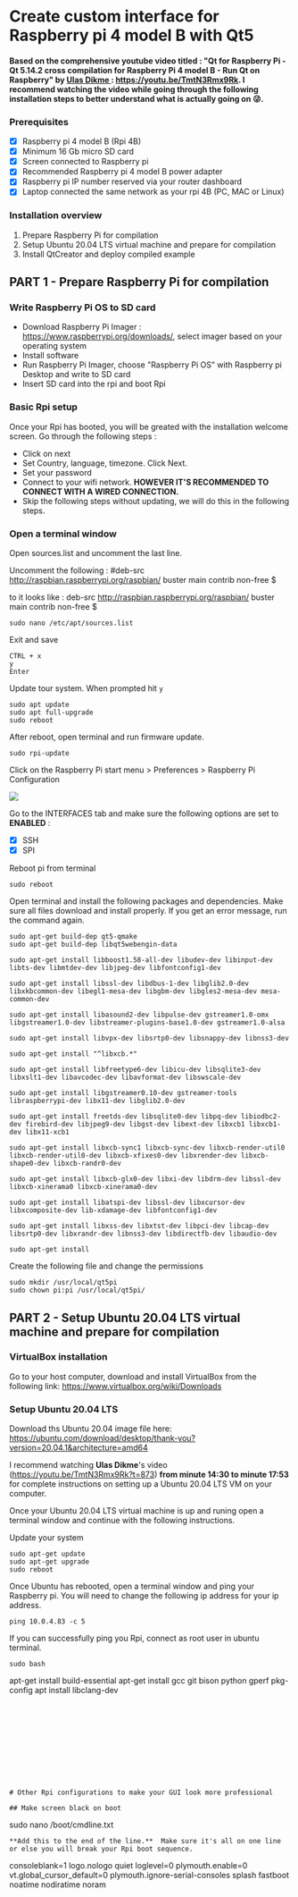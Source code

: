 # Create custom interface for Raspberry pi 4 model B with Qt5

#### Based on the comprehensive youtube video titled : "Qt for Raspberry Pi - Qt 5.14.2 cross compilation for Raspberry Pi 4 model B - Run Qt on Raspberry" by [ Ulas Dikme ](https://www.youtube.com/channel/UCM93TMYG5-WE7tQ1UT-EJKw): https://youtu.be/TmtN3Rmx9Rk. I recommend watching the video while going through the following installation steps to better understand what is actually going on 😜.


### Prerequisites

- [x] Raspberry pi 4 model B (Rpi 4B)
- [x] Minimum 16 Gb micro SD card
- [x] Screen connected to Raspberry pi
- [x] Recommended Raspberry pi 4 model B power adapter
- [x] Raspberry pi IP number reserved via your router dashboard
- [x] Laptop connected the same network as your rpi 4B (PC, MAC or Linux)

### Installation overview

1. Prepare Raspberry Pi for compilation
2. Setup Ubuntu 20.04 LTS virtual machine and prepare for compilation
3. Install QtCreator and deploy compiled example

## PART 1 - Prepare Raspberry Pi for compilation

### Write Raspberry Pi OS to SD card
- Download Raspberry Pi Imager : https://www.raspberrypi.org/downloads/, select imager based on your operating system
- Install software
- Run Raspberry Pi Imager, choose "Raspberry Pi OS" with Raspberry pi Desktop and write to SD card
- Insert SD card into the rpi and boot Rpi

### Basic Rpi setup
Once your Rpi has booted, you will be greated with the installation welcome screen.  Go through the following steps :
- Click on next
- Set Country, language, timezone.  Click Next.
- Set your password
- Connect to your wifi network.  **HOWEVER IT'S RECOMMENDED TO CONNECT WITH A WIRED CONNECTION.**
- Skip the following steps without updating, we will do this in the following steps.


### Open a terminal window
Open sources.list and uncomment the last line. 

Uncomment the following :
#deb-src http://raspbian.raspberrypi.org/raspbian/ buster main contrib non-free $

to it looks like :
deb-src http://raspbian.raspberrypi.org/raspbian/ buster main contrib non-free $
```
sudo nano /etc/apt/sources.list
```
Exit and save
```
CTRL + x
y
Enter
````

Update tour system.  When prompted hit ```y```
```
sudo apt update
sudo apt full-upgrade
sudo reboot
```
 After reboot, open terminal and run firmware update. 
 ```
 sudo rpi-update
```

Click on the Raspberry Pi start menu > Preferences > Raspberry Pi Configuration

![](https://www.raspberrypi-spy.co.uk/wp-content/uploads/2015/09/raspberry_pi_configuration.png)

Go to the INTERFACES tab and make sure the following options are set to **ENABLED** :
- [x] SSH
- [x] SPI

Reboot pi from terminal
```
sudo reboot
```

Open terminal and install the following packages and dependencies.  Make sure all files download and install properly.  If you get an error message, run the command again.
```
sudo apt-get build-dep qt5-qmake
sudo apt-get build-dep libqt5webengin-data
```
```
sudo apt-get install libboost1.58-all-dev libudev-dev libinput-dev libts-dev libmtdev-dev libjpeg-dev libfontconfig1-dev

sudo apt-get install libssl-dev libdbus-1-dev libglib2.0-dev libxkbcommon-dev libegl1-mesa-dev libgbm-dev libgles2-mesa-dev mesa-common-dev

sudo apt-get install libasound2-dev libpulse-dev gstreamer1.0-omx libgstreamer1.0-dev libstreamer-plugins-base1.0-dev gstreamer1.0-alsa

sudo apt-get install libvpx-dev libsrtp0-dev libsnappy-dev libnss3-dev

sudo apt-get install "^libxcb.*"

sudo apt-get install libfreetype6-dev libicu-dev libsqlite3-dev libxslt1-dev libavcodec-dev libavformat-dev libswscale-dev

sudo apt-get install libgstreamer0.10-dev gstreamer-tools libraspberrypi-dev libx11-dev libglib2.0-dev

sudo apt-get install freetds-dev libsqlite0-dev libpq-dev libiodbc2-dev firebird-dev libjpeg9-dev libgst-dev libext-dev libxcb1 libxcb1-dev libx11-xcb1

sudo apt-get install libxcb-sync1 libxcb-sync-dev libxcb-render-util0 libxcb-render-util0-dev libxcb-xfixes0-dev libxrender-dev libxcb-shape0-dev libxcb-randr0-dev

sudo apt-get install libxcb-glx0-dev libxi-dev libdrm-dev libssl-dev libxcb-xinerama0 libxcb-xinerama0-dev

sudo apt-get install libatspi-dev libssl-dev libxcursor-dev libxcomposite-dev lib-xdamage-dev libfontconfig1-dev

sudo apt-get install libxss-dev libxtst-dev libpci-dev libcap-dev libsrtp0-dev libxrandr-dev libnss3-dev libdirectfb-dev libaudio-dev

sudo apt-get install 
```

Create the following file and change the permissions
```
sudo mkdir /usr/local/qt5pi
sudo chown pi:pi /usr/local/qt5pi/
```

## PART 2 - Setup Ubuntu 20.04 LTS virtual machine and prepare for compilation

### VirtualBox installation

Go to your host computer, download and install VirtualBox from the following link:
https://www.virtualbox.org/wiki/Downloads 

### Setup Ubuntu 20.04 LTS
Download ths Ubuntu 20.04 image file here: https://ubuntu.com/download/desktop/thank-you?version=20.04.1&architecture=amd64

I recommend watching **Ulas Dikme**'s video (https://youtu.be/TmtN3Rmx9Rk?t=873) **from minute 14:30 to minute 17:53** for complete instructions on setting up a Ubuntu 20.04 LTS VM on your computer.

Once your Ubuntu 20.04 LTS virtual machine is up and runing open a terminal window and continue with the following instructions.

Update your system
```
sudo apt-get update
sudo apt-get upgrade
sudo reboot
```

Once Ubuntu has rebooted, open a terminal window and ping your Raspberry pi.  You will need to change the following ip address for your ip address.
```
ping 10.0.4.83 -c 5
```
If you can successfully ping you Rpi, connect as root user in ubuntu terminal. 
```
sudo bash
```
apt-get install build-essential
apt-get install gcc git bison python gperf pkg-config
apt install libclang-dev
```











# Other Rpi configurations to make your GUI look more professional

## Make screen black on boot
```
sudo nano /boot/cmdline.txt
```
**Add this to the end of the line.**  Make sure it's all on one line or else you will break your Rpi boot sequence.
```
consoleblank=1 logo.nologo quiet loglevel=0 plymouth.enable=0 vt.global_cursor_default=0 plymouth.ignore-serial-consoles splash fastboot noatime nodiratime noram
```
